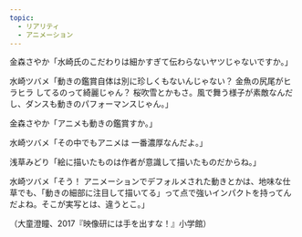 ```yaml
---
topic:
  - リアリティ
  - アニメーション
---
```

金森さやか「水崎氏のこだわりは細かすぎて伝わらないヤツじゃないですか。」

水崎ツバメ「動きの鑑賞自体は別に珍しくもないんじゃない？ 金魚の尻尾がヒラヒラ してるのって綺麗じゃん？ 桜吹雪とかもさ。風で舞う様子が素敵なんだし、ダンスも動きのパフォーマンスじゃん。」

金森さやか「アニメも動きの鑑賞すか。」

水崎ツバメ「その中でもアニメは 一番濃厚なんだよ。」

浅草みどり「絵に描いたものは作者が意識して描いたものだからね。」

水崎ツバメ「そう！ アニメーションでデフォルメされた動きとかは、地味な仕草でも、「動きの細部に注目して描いてる」って点で強いインパクトを持ってんだよね。そこが実写とは、違うとこ。」

（大童澄瞳、2017『映像研には手を出すな！』小学館）